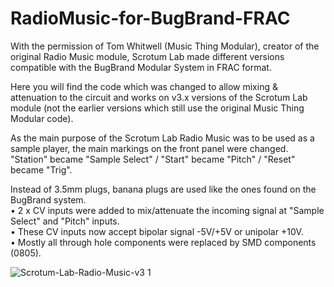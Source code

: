 # RadioMusic-for-BugBrand-FRAC
With the permission of Tom Whitwell (Music Thing Modular), creator of the original Radio Music module, Scrotum Lab made different versions compatible with the BugBrand Modular System in FRAC format.

Here you will find the code which was changed to allow mixing & attenuation to the circuit and works on v3.x versions of the Scrotum Lab module (not the earlier versions which still use the original Music Thing Modular code).

As the main purpose of the Scrotum Lab Radio Music was to be used as a sample player, the main markings on the front panel were changed.<br>
"Station" became "Sample Select" / "Start" became "Pitch" / "Reset" became "Trig".

Instead of 3.5mm plugs, banana plugs are used like the ones found on the BugBrand system.<br>
• 2 x CV inputs were added to mix/attenuate the incoming signal at "Sample Select" and "Pitch" inputs.<br> 
• These CV inputs now accept bipolar signal -5V/+5V or unipolar +10V.<br> 
• Mostly all through hole components were replaced by SMD components (0805).<br> 

![Scrotum-Lab-Radio-Music-v3 1](https://user-images.githubusercontent.com/39232489/63490793-d13be980-c4b5-11e9-9c12-ad146505ee79.jpg)
